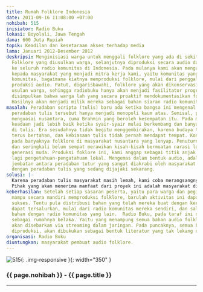 ```yaml
---
title: Rumah Folklore Indonesia
date: 2011-09-16 11:08:00 +07:00
nohibah: 515
inisiator: Radio Buku
lokasi: Boyolali, Jawa Tengah
dana: 600 Juta Rupiah
topik: Keadilan dan kesetaraan akses terhadap media
lama: Januari 2012-Desember 2012
deskripsi: Menginisiasi warga untuk menggali folklore yang ada di sekitaran mereka.
  Folklore yang diusulkan warga, selanjutnya diproduksi secara audio dan akan dipasok
  ke seluruh radio komunitas di Indonesia. Pada mulanya kami akan mengadakan pelatihan
  kepada masyarakat yang menjadi mitra kerja kami, yaitu komunitas yang punya radio
  komunitas, bagaimana kiatnya memproduksi folklore, mulai dari penggalian ide sampai
  produksi audio. Patut, digarisbawahi, folklore yang akan dikonservasi berasal dari
  usulan warga, sehingga radiobuku hanya akan menjadi fasilitator program dan dapat
  disimpulkan bahwa warga lah yang secara proaktif mendokumentasikan folklore tersebut.
  Hasilnya akan menjadi milik mereka sebagai bahan siaran radio komunitas.
masalah: Peradaban scripta (tulis) baru ada ketika bangsa ini mengenal tulisan. Sayangnya,
  peradaban tulis tersebut hanya menjadi monopoli kaum atas. Semisal, pada masa Hindu
  menguasai nusantara, cuma Brahmin yang beroleh kesempatan itu. Pada masa Islam,
  keadaan jadi lebih baik ketika syair-syair mulai berkembang dan banyak yang telah
  di tulis. Era sesudahnya tidak begitu menggembirakan, karena budaya tutur masih
  terus bertahan, dan kebiasaan tulis tidak pernah mendapat tempat. Kondisi ini berujung
  pada banyaknya folklore di masyarakat nusantara yang lenyap. Penuturnya sudah tiada
  dan seringkali belum sempat merawikan kisah-kisah bermuatan narasi lokal tadi kepada
  generasi muda. Produksi foklore ini, kami anggap sebagai titik anjak untuk menggali
  lagi pengetahuan-pengatahuan lokal. Mengemas dalam bentuk audio, adalah sebagai
  jembatan antara peradaban tutur yang sangat diakrabi oleh masyarakat nusantara,
  dengan peradaban tulis yang sedang dijajaki sekarang.
solusi: |-
  Karena peradaban tulis masyarakat masih lemah, kami coba merangsangnya dengan cerita, yang dituturkan oleh orang-per orang. Tapi juga tidak mudah mengajak agar mau dan bisa bercerita secara baik dan menyenangkan. Oleh karenanya, sebelum proses pembuatan folklore, kami akan mengadakan pelatihan-pelatihan guna memantapkan kemampuan warga membuat folklore. Bahan audio yang telah dihasilkan itu nantinya akan kembali lagi kepada masyarakat pembuatnya. Barulah setelah mereka berhasil membuat bahan audio, perlahan akan disalin dalam bentuk tulisan.
  Pihak yang akan menerima manfaat dari proyek ini adalah masyarakat di Kabupaten Indragiri Hilir (Pulau Kijang), Kabupaten Bengkalis (Pulau Rupat), dan Kabupaten Kampar (Tapung) Riau
keberhasilan: Setelah setiap sasaran peserta, yaitu para warga dan pegiat radio komunitas
  mampu secara mandiri memproduksi folklore, barulah aktivitas ini dapat dibilang
  sukses. Tentu pula distribusi bahan yang telah mereka buat dengan kerja keras itu,
  dapat tersalurkan, mulai dari radio komunitas mereka sendiri, dan saling berbagi
  bahan dengan radio komunitas yang lain.  Radio Buku, pada taraf ini nantinya hanya
  sebagai rumahnya belaka. Yaitu yang menampung semua bahan audio folklore, yang kemudian
  akan disebarkan via streaming dalam jaringan. Pada puncaknya, semua bahan yang telah
  diproduksi, akan dibukukan sebagai bentuk literatur yang tak lekang oleh zaman.
organisasi: Radio Buku
diuntungkan: masyarakat pembuat audio folklore.
---
```


![515](/static/img/hibahcmb/515.png){: .img-responsive }{: width="350" }

### {{ page.nohibah }} - {{ page.title }}

---
